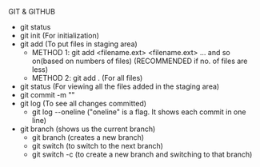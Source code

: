 GIT & GITHUB

- git status
- git init (For initialization)
- git add (To put files in staging area)
    - METHOD 1: git add <filename.ext> <filename.ext> ... and so on(based on numbers of files) (RECOMMENDED if no. of files are less)
    - METHOD 2: git add . (For all files)
- git status (For viewing all the files added in the staging area)
- git commit -m "<msg>"
- git log (To see all changes committed)
    - git log --oneline ("oneline" is a flag. It shows each commit in one line)
- git branch (shows us the current branch)
    - git branch <branch-name> (creates a new branch)
    - git switch <branch-name> (to switch to the next branch)
    - git switch -c <branch-name> (to create a new branch and switching to that branch)